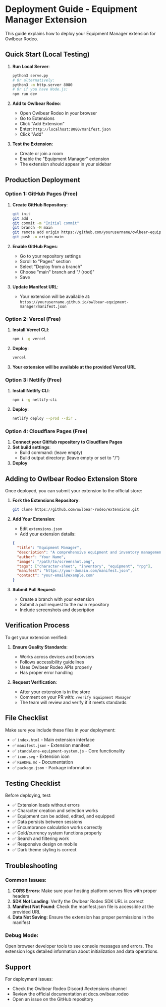 # Deployment Guide - Equipment Manager Extension

This guide explains how to deploy your Equipment Manager extension for Owlbear Rodeo.

## Quick Start (Local Testing)

1. **Run Local Server**:
   ```bash
   python3 serve.py
   # Or alternatively:
   python3 -m http.server 8080
   # Or if you have Node.js:
   npm run dev
   ```

2. **Add to Owlbear Rodeo**:
   - Open Owlbear Rodeo in your browser
   - Go to Extensions
   - Click "Add Extension"
   - Enter: `http://localhost:8080/manifest.json`
   - Click "Add"

3. **Test the Extension**:
   - Create or join a room
   - Enable the "Equipment Manager" extension
   - The extension should appear in your sidebar

## Production Deployment

### Option 1: GitHub Pages (Free)

1. **Create GitHub Repository**:
   ```bash
   git init
   git add .
   git commit -m "Initial commit"
   git branch -M main
   git remote add origin https://github.com/yourusername/owlbear-equipment-manager.git
   git push -u origin main
   ```

2. **Enable GitHub Pages**:
   - Go to your repository settings
   - Scroll to "Pages" section
   - Select "Deploy from a branch"
   - Choose "main" branch and "/ (root)"
   - Save

3. **Update Manifest URL**:
   - Your extension will be available at: `https://yourusername.github.io/owlbear-equipment-manager/manifest.json`

### Option 2: Vercel (Free)

1. **Install Vercel CLI**:
   ```bash
   npm i -g vercel
   ```

2. **Deploy**:
   ```bash
   vercel
   ```

3. **Your extension will be available at the provided Vercel URL**

### Option 3: Netlify (Free)

1. **Install Netlify CLI**:
   ```bash
   npm i -g netlify-cli
   ```

2. **Deploy**:
   ```bash
   netlify deploy --prod --dir .
   ```

### Option 4: Cloudflare Pages (Free)

1. **Connect your GitHub repository to Cloudflare Pages**
2. **Set build settings**:
   - Build command: (leave empty)
   - Build output directory: (leave empty or set to "/")
3. **Deploy**

## Adding to Owlbear Rodeo Extension Store

Once deployed, you can submit your extension to the official store:

1. **Fork the Extensions Repository**:
   ```bash
   git clone https://github.com/owlbear-rodeo/extensions.git
   ```

2. **Add Your Extension**:
   - Edit `extensions.json`
   - Add your extension details:
   ```json
   {
     "title": "Equipment Manager",
     "description": "A comprehensive equipment and inventory management system for RPG characters",
     "author": "Your Name",
     "image": "/path/to/screenshot.png",
     "tags": ["character-sheet", "inventory", "equipment", "rpg"],
     "manifest": "https://your-domain.com/manifest.json",
     "contact": "your-email@example.com"
   }
   ```

3. **Submit Pull Request**:
   - Create a branch with your extension
   - Submit a pull request to the main repository
   - Include screenshots and description

## Verification Process

To get your extension verified:

1. **Ensure Quality Standards**:
   - Works across devices and browsers
   - Follows accessibility guidelines
   - Uses Owlbear Rodeo APIs properly
   - Has proper error handling

2. **Request Verification**:
   - After your extension is in the store
   - Comment on your PR with: `/verify Equipment Manager`
   - The team will review and verify if it meets standards

## File Checklist

Make sure you include these files in your deployment:

- ✅ `index.html` - Main extension interface
- ✅ `manifest.json` - Extension manifest
- ✅ `standalone-equipment-system.js` - Core functionality
- ✅ `icon.svg` - Extension icon
- ✅ `README.md` - Documentation
- ✅ `package.json` - Package information

## Testing Checklist

Before deploying, test:

- ✅ Extension loads without errors
- ✅ Character creation and selection works
- ✅ Equipment can be added, edited, and equipped
- ✅ Data persists between sessions
- ✅ Encumbrance calculation works correctly
- ✅ Gold/currency system functions properly
- ✅ Search and filtering work
- ✅ Responsive design on mobile
- ✅ Dark theme styling is correct

## Troubleshooting

### Common Issues:

1. **CORS Errors**: Make sure your hosting platform serves files with proper headers
2. **SDK Not Loading**: Verify the Owlbear Rodeo SDK URL is correct
3. **Manifest Not Found**: Check the manifest.json file is accessible at the provided URL
4. **Data Not Saving**: Ensure the extension has proper permissions in the manifest

### Debug Mode:

Open browser developer tools to see console messages and errors. The extension logs detailed information about initialization and data operations.

## Support

For deployment issues:
- Check the Owlbear Rodeo Discord #extensions channel
- Review the official documentation at docs.owlbear.rodeo
- Open an issue on the GitHub repository